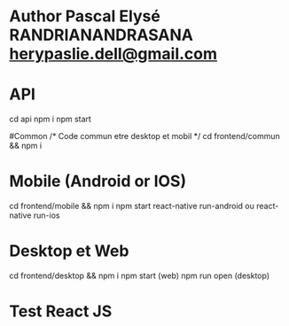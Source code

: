 # Author Pascal Elysé RANDRIANANDRASANA <herypaslie.dell@gmail.com>

# API 
cd api
npm i
npm start


#Common
/* Code commun etre desktop et mobil */
cd frontend/commun && npm i


# Mobile (Android or IOS)
cd frontend/mobile && npm i
npm start
react-native run-android ou react-native run-ios

# Desktop et Web
cd frontend/desktop && npm i
npm start (web)
npm run open (desktop)

# Test React JS

